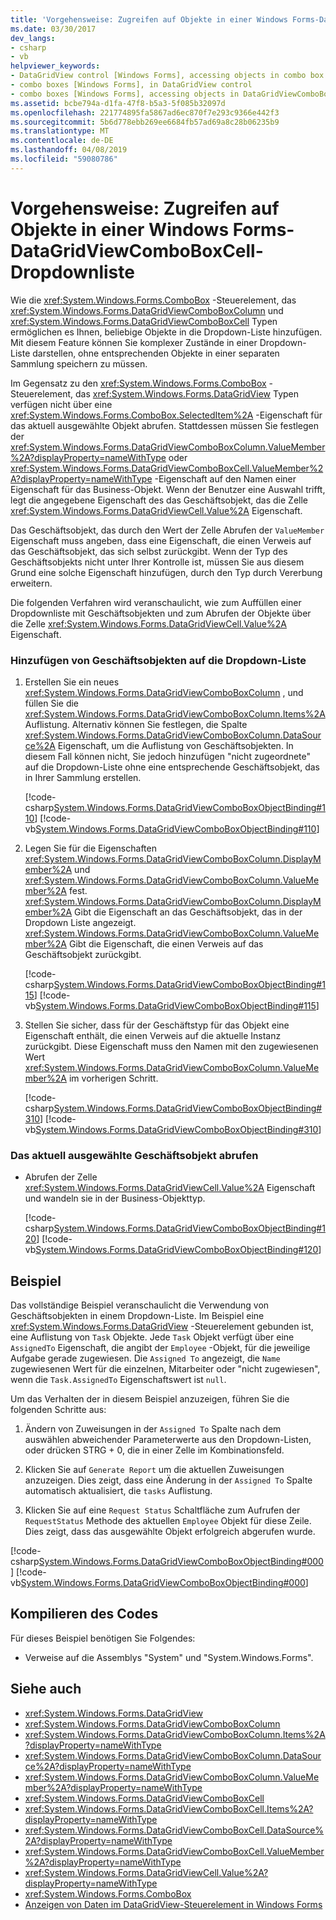 ```yaml
---
title: 'Vorgehensweise: Zugreifen auf Objekte in einer Windows Forms-DataGridViewComboBoxCell-Dropdownliste'
ms.date: 03/30/2017
dev_langs:
- csharp
- vb
helpviewer_keywords:
- DataGridView control [Windows Forms], accessing objects in combo box cells
- combo boxes [Windows Forms], in DataGridView control
- combo boxes [Windows Forms], accessing objects in DataGridViewComboBoxCell drop-down lists
ms.assetid: bcbe794a-d1fa-47f8-b5a3-5f085b32097d
ms.openlocfilehash: 221774895fa5867ad6ec870f7e293c9366e442f3
ms.sourcegitcommit: 5b6d778ebb269ee6684fb57ad69a8c28b06235b9
ms.translationtype: MT
ms.contentlocale: de-DE
ms.lasthandoff: 04/08/2019
ms.locfileid: "59080786"
---
```

# <a name="how-to-access-objects-in-a-windows-forms-datagridviewcomboboxcell-drop-down-list"></a>Vorgehensweise: Zugreifen auf Objekte in einer Windows Forms-DataGridViewComboBoxCell-Dropdownliste
Wie die <xref:System.Windows.Forms.ComboBox> -Steuerelement, das <xref:System.Windows.Forms.DataGridViewComboBoxColumn> und <xref:System.Windows.Forms.DataGridViewComboBoxCell> Typen ermöglichen es Ihnen, beliebige Objekte in die Dropdown-Liste hinzufügen. Mit diesem Feature können Sie komplexer Zustände in einer Dropdown-Liste darstellen, ohne entsprechenden Objekte in einer separaten Sammlung speichern zu müssen.  
  
 Im Gegensatz zu den <xref:System.Windows.Forms.ComboBox> -Steuerelement, das <xref:System.Windows.Forms.DataGridView> Typen verfügen nicht über eine <xref:System.Windows.Forms.ComboBox.SelectedItem%2A> -Eigenschaft für das aktuell ausgewählte Objekt abrufen. Stattdessen müssen Sie festlegen der <xref:System.Windows.Forms.DataGridViewComboBoxColumn.ValueMember%2A?displayProperty=nameWithType> oder <xref:System.Windows.Forms.DataGridViewComboBoxCell.ValueMember%2A?displayProperty=nameWithType> -Eigenschaft auf den Namen einer Eigenschaft für das Business-Objekt. Wenn der Benutzer eine Auswahl trifft, legt die angegebene Eigenschaft des das Geschäftsobjekt, das die Zelle <xref:System.Windows.Forms.DataGridViewCell.Value%2A> Eigenschaft.  
  
 Das Geschäftsobjekt, das durch den Wert der Zelle Abrufen der `ValueMember` Eigenschaft muss angeben, dass eine Eigenschaft, die einen Verweis auf das Geschäftsobjekt, das sich selbst zurückgibt. Wenn der Typ des Geschäftsobjekts nicht unter Ihrer Kontrolle ist, müssen Sie aus diesem Grund eine solche Eigenschaft hinzufügen, durch den Typ durch Vererbung erweitern.  
  
 Die folgenden Verfahren wird veranschaulicht, wie zum Auffüllen einer Dropdownliste mit Geschäftsobjekten und zum Abrufen der Objekte über die Zelle <xref:System.Windows.Forms.DataGridViewCell.Value%2A> Eigenschaft.  
  
### <a name="to-add-business-objects-to-the-drop-down-list"></a>Hinzufügen von Geschäftsobjekten auf die Dropdown-Liste  
  
1.  Erstellen Sie ein neues <xref:System.Windows.Forms.DataGridViewComboBoxColumn> , und füllen Sie die <xref:System.Windows.Forms.DataGridViewComboBoxColumn.Items%2A> Auflistung. Alternativ können Sie festlegen, die Spalte <xref:System.Windows.Forms.DataGridViewComboBoxColumn.DataSource%2A> Eigenschaft, um die Auflistung von Geschäftsobjekten. In diesem Fall können nicht, Sie jedoch hinzufügen "nicht zugeordnete" auf die Dropdown-Liste ohne eine entsprechende Geschäftsobjekt, das in Ihrer Sammlung erstellen.  
  
     [!code-csharp[System.Windows.Forms.DataGridViewComboBoxObjectBinding#110](~/samples/snippets/csharp/VS_Snippets_Winforms/System.Windows.Forms.DataGridViewComboBoxObjectBinding/CS/form1.cs#110)]
     [!code-vb[System.Windows.Forms.DataGridViewComboBoxObjectBinding#110](~/samples/snippets/visualbasic/VS_Snippets_Winforms/System.Windows.Forms.DataGridViewComboBoxObjectBinding/vb/form1.vb#110)]  
  
2.  Legen Sie für die Eigenschaften <xref:System.Windows.Forms.DataGridViewComboBoxColumn.DisplayMember%2A> und <xref:System.Windows.Forms.DataGridViewComboBoxColumn.ValueMember%2A> fest. <xref:System.Windows.Forms.DataGridViewComboBoxColumn.DisplayMember%2A> Gibt die Eigenschaft an das Geschäftsobjekt, das in der Dropdown Liste angezeigt. <xref:System.Windows.Forms.DataGridViewComboBoxColumn.ValueMember%2A> Gibt die Eigenschaft, die einen Verweis auf das Geschäftsobjekt zurückgibt.  
  
     [!code-csharp[System.Windows.Forms.DataGridViewComboBoxObjectBinding#115](~/samples/snippets/csharp/VS_Snippets_Winforms/System.Windows.Forms.DataGridViewComboBoxObjectBinding/CS/form1.cs#115)]
     [!code-vb[System.Windows.Forms.DataGridViewComboBoxObjectBinding#115](~/samples/snippets/visualbasic/VS_Snippets_Winforms/System.Windows.Forms.DataGridViewComboBoxObjectBinding/vb/form1.vb#115)]  
  
3.  Stellen Sie sicher, dass für der Geschäftstyp für das Objekt eine Eigenschaft enthält, die einen Verweis auf die aktuelle Instanz zurückgibt. Diese Eigenschaft muss den Namen mit den zugewiesenen Wert <xref:System.Windows.Forms.DataGridViewComboBoxColumn.ValueMember%2A> im vorherigen Schritt.  
  
     [!code-csharp[System.Windows.Forms.DataGridViewComboBoxObjectBinding#310](~/samples/snippets/csharp/VS_Snippets_Winforms/System.Windows.Forms.DataGridViewComboBoxObjectBinding/CS/form1.cs#310)]
     [!code-vb[System.Windows.Forms.DataGridViewComboBoxObjectBinding#310](~/samples/snippets/visualbasic/VS_Snippets_Winforms/System.Windows.Forms.DataGridViewComboBoxObjectBinding/vb/form1.vb#310)]  
  
### <a name="to-retrieve-the-currently-selected-business-object"></a>Das aktuell ausgewählte Geschäftsobjekt abrufen  
  
-   Abrufen der Zelle <xref:System.Windows.Forms.DataGridViewCell.Value%2A> Eigenschaft und wandeln sie in der Business-Objekttyp.  
  
     [!code-csharp[System.Windows.Forms.DataGridViewComboBoxObjectBinding#120](~/samples/snippets/csharp/VS_Snippets_Winforms/System.Windows.Forms.DataGridViewComboBoxObjectBinding/CS/form1.cs#120)]
     [!code-vb[System.Windows.Forms.DataGridViewComboBoxObjectBinding#120](~/samples/snippets/visualbasic/VS_Snippets_Winforms/System.Windows.Forms.DataGridViewComboBoxObjectBinding/vb/form1.vb#120)]  
  
## <a name="example"></a>Beispiel  
 Das vollständige Beispiel veranschaulicht die Verwendung von Geschäftsobjekten in einem Dropdown-Liste. Im Beispiel eine <xref:System.Windows.Forms.DataGridView> -Steuerelement gebunden ist, eine Auflistung von `Task` Objekte. Jede `Task` Objekt verfügt über eine `AssignedTo` Eigenschaft, die angibt der `Employee` -Objekt, für die jeweilige Aufgabe gerade zugewiesen. Die `Assigned To` angezeigt, die `Name` zugewiesenen Wert für die einzelnen, Mitarbeiter oder "nicht zugewiesen", wenn die `Task.AssignedTo` Eigenschaftswert ist `null`.  
  
 Um das Verhalten der in diesem Beispiel anzuzeigen, führen Sie die folgenden Schritte aus:  
  
1.  Ändern von Zuweisungen in der `Assigned To` Spalte nach dem auswählen abweichender Parameterwerte aus den Dropdown-Listen, oder drücken STRG + 0, die in einer Zelle im Kombinationsfeld.  
  
2.  Klicken Sie auf `Generate Report` um die aktuellen Zuweisungen anzuzeigen. Dies zeigt, dass eine Änderung in der `Assigned To` Spalte automatisch aktualisiert, die `tasks` Auflistung.  
  
3.  Klicken Sie auf eine `Request Status` Schaltfläche zum Aufrufen der `RequestStatus` Methode des aktuellen `Employee` Objekt für diese Zeile. Dies zeigt, dass das ausgewählte Objekt erfolgreich abgerufen wurde.  
  
 [!code-csharp[System.Windows.Forms.DataGridViewComboBoxObjectBinding#000](~/samples/snippets/csharp/VS_Snippets_Winforms/System.Windows.Forms.DataGridViewComboBoxObjectBinding/CS/form1.cs#000)]
 [!code-vb[System.Windows.Forms.DataGridViewComboBoxObjectBinding#000](~/samples/snippets/visualbasic/VS_Snippets_Winforms/System.Windows.Forms.DataGridViewComboBoxObjectBinding/vb/form1.vb#000)]  
  
## <a name="compiling-the-code"></a>Kompilieren des Codes  
 Für dieses Beispiel benötigen Sie Folgendes:  
  
-   Verweise auf die Assemblys "System" und "System.Windows.Forms".  
  
## <a name="see-also"></a>Siehe auch

- <xref:System.Windows.Forms.DataGridView>
- <xref:System.Windows.Forms.DataGridViewComboBoxColumn>
- <xref:System.Windows.Forms.DataGridViewComboBoxColumn.Items%2A?displayProperty=nameWithType>
- <xref:System.Windows.Forms.DataGridViewComboBoxColumn.DataSource%2A?displayProperty=nameWithType>
- <xref:System.Windows.Forms.DataGridViewComboBoxColumn.ValueMember%2A?displayProperty=nameWithType>
- <xref:System.Windows.Forms.DataGridViewComboBoxCell>
- <xref:System.Windows.Forms.DataGridViewComboBoxCell.Items%2A?displayProperty=nameWithType>
- <xref:System.Windows.Forms.DataGridViewComboBoxCell.DataSource%2A?displayProperty=nameWithType>
- <xref:System.Windows.Forms.DataGridViewComboBoxCell.ValueMember%2A?displayProperty=nameWithType>
- <xref:System.Windows.Forms.DataGridViewCell.Value%2A?displayProperty=nameWithType>
- <xref:System.Windows.Forms.ComboBox>
- [Anzeigen von Daten im DataGridView-Steuerelement in Windows Forms](displaying-data-in-the-windows-forms-datagridview-control.md)

